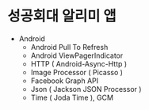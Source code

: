성공회대 알리미 앱 
=======

+ Android
  + Android Pull To Refresh
  + Android ViewPagerIndicator
  + HTTP ( Android-Async-Http )
  + Image Processor ( Picasso )
  + Facebook Graph API
  + Json ( Jackson JSON Processor )
  + Time ( Joda Time ), GCM 
